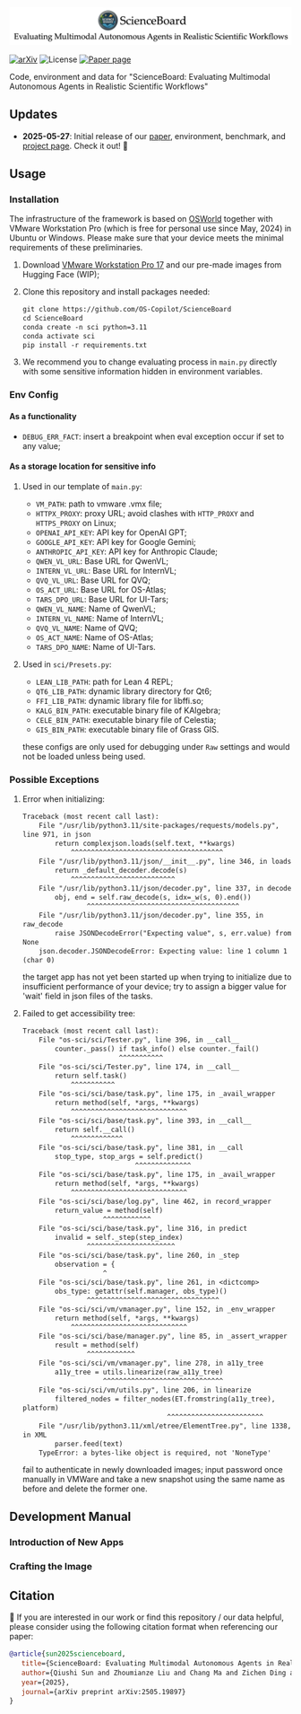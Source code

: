 

<img src="./static/scienceboard_badge_v0.png" alt="overview" style="zoom:80%;" />

[![arXiv](https://img.shields.io/badge/arXiv-2505.19897-b31b1b.svg)](https://arxiv.org/abs/2505.19897) 
![License](https://img.shields.io/badge/License-MIT-blue)
[![Paper page](https://huggingface.co/datasets/huggingface/badges/resolve/main/paper-page-sm.svg)](https://huggingface.co/papers/2505.19897)

Code, environment and data for "ScienceBoard: Evaluating Multimodal Autonomous Agents in Realistic Scientific Workflows"

## Updates
- **2025-05-27**: Initial release of our [paper](https://arxiv.org/abs/2505.19897), environment, benchmark, and [project page](https://qiushisun.github.io/ScienceBoard-Home/). Check it out! 🚀

## Usage
### Installation
The infrastructure of the framework is based on [OSWorld](https://github.com/xlang-ai/OSWorld) together with VMware Workstation Pro (which is free for personal use since May, 2024) in Ubuntu or Windows. Please make sure that your device meets the minimal requirements of these preliminaries.

1. Download [VMware Workstation Pro 17](https://support.broadcom.com/group/ecx/productdownloads?subfamily=VMware%20Workstation%20Pro&freeDownloads=true) and our pre-made images from Hugging Face (WIP);
2. Clone this repository and install packages needed:

    ```shell
    git clone https://github.com/OS-Copilot/ScienceBoard
    cd ScienceBoard
    conda create -n sci python=3.11
    conda activate sci
    pip install -r requirements.txt
    ```

3. We recommend you to change evaluating process in `main.py` directly with some sensitive information hidden in environment variables.

### Env Config
#### As a functionality
- `DEBUG_ERR_FACT`: insert a breakpoint when eval exception occur if set to any value;

#### As a storage location for sensitive info
1. Used in our template of `main.py`:
    - `VM_PATH`: path to vmware .vmx file;
    - `HTTPX_PROXY`: proxy URL; avoid clashes with `HTTP_PROXY` and `HTTPS_PROXY` on Linux;
    - `OPENAI_API_KEY`: API key for OpenAI GPT;
    - `GOOGLE_API_KEY`: API key for Google Gemini;
    - `ANTHROPIC_API_KEY`: API key for Anthropic Claude;
    - `QWEN_VL_URL`: Base URL for QwenVL;
    - `INTERN_VL_URL`: Base URL for InternVL;
    - `QVQ_VL_URL`: Base URL for QVQ;
    - `OS_ACT_URL`: Base URL for OS-Atlas;
    - `TARS_DPO_URL`: Base URL for UI-Tars;
    - `QWEN_VL_NAME`: Name of QwenVL;
    - `INTERN_VL_NAME`: Name of InternVL;
    - `QVQ_VL_NAME`: Name of QVQ;
    - `OS_ACT_NAME`: Name of OS-Atlas;
    - `TARS_DPO_NAME`: Name of UI-Tars.

2. Used in `sci/Presets.py`:
    - `LEAN_LIB_PATH`: path for Lean 4 REPL;
    - `QT6_LIB_PATH`: dynamic library directory for Qt6;
    - `FFI_LIB_PATH`: dynamic library file for libffi.so;
    - `KALG_BIN_PATH`: executable binary file of KAlgebra;
    - `CELE_BIN_PATH`: executable binary file of Celestia;
    - `GIS_BIN_PATH`: executable binary file of Grass GIS.

    these configs are only used for debugging under `Raw` settings and would not be loaded unless being used.

### Possible Exceptions
1. Error when initializing:

    ```shell
    Traceback (most recent call last):
        File "/usr/lib/python3.11/site-packages/requests/models.py", line 971, in json
            return complexjson.loads(self.text, **kwargs)
                ^^^^^^^^^^^^^^^^^^^^^^^^^^^^^^^^^^^^^^
        File "/usr/lib/python3.11/json/__init__.py", line 346, in loads
            return _default_decoder.decode(s)
                ^^^^^^^^^^^^^^^^^^^^^^^^^^
        File "/usr/lib/python3.11/json/decoder.py", line 337, in decode
            obj, end = self.raw_decode(s, idx=_w(s, 0).end())
                    ^^^^^^^^^^^^^^^^^^^^^^^^^^^^^^^^^^^^^^
        File "/usr/lib/python3.11/json/decoder.py", line 355, in raw_decode
            raise JSONDecodeError("Expecting value", s, err.value) from None
        json.decoder.JSONDecodeError: Expecting value: line 1 column 1 (char 0)
    ```

    the target app has not yet been started up when trying to initialize due to insufficient performance of your device; try to assign a bigger value for 'wait' field in json files of the tasks.

2. Failed to get accessibility tree:

    ```shell
    Traceback (most recent call last):
        File "os-sci/sci/Tester.py", line 396, in __call__
            counter._pass() if task_info() else counter._fail()
                            ^^^^^^^^^^^
        File "os-sci/sci/Tester.py", line 174, in __call__
            return self.task()
                ^^^^^^^^^^^
        File "os-sci/sci/base/task.py", line 175, in _avail_wrapper
            return method(self, *args, **kwargs)
                ^^^^^^^^^^^^^^^^^^^^^^^^^^^^^
        File "os-sci/sci/base/task.py", line 393, in __call__
            return self.__call()
                ^^^^^^^^^^^^^
        File "os-sci/sci/base/task.py", line 381, in __call
            stop_type, stop_args = self.predict()
                                ^^^^^^^^^^^^^^
        File "os-sci/sci/base/task.py", line 175, in _avail_wrapper
            return method(self, *args, **kwargs)
                ^^^^^^^^^^^^^^^^^^^^^^^^^^^^^
        File "os-sci/sci/base/log.py", line 462, in record_wrapper
            return_value = method(self)
                        ^^^^^^^^^^^^
        File "os-sci/sci/base/task.py", line 316, in predict
            invalid = self._step(step_index)
                    ^^^^^^^^^^^^^^^^^^^^^^
        File "os-sci/sci/base/task.py", line 260, in _step
            observation = {
                        ^
        File "os-sci/sci/base/task.py", line 261, in <dictcomp>
            obs_type: getattr(self.manager, obs_type)()
                    ^^^^^^^^^^^^^^^^^^^^^^^^^^^^^^^^^
        File "os-sci/sci/vm/vmanager.py", line 152, in _env_wrapper
            return method(self, *args, **kwargs)
                ^^^^^^^^^^^^^^^^^^^^^^^^^^^^^
        File "os-sci/sci/base/manager.py", line 85, in _assert_wrapper
            result = method(self)
                    ^^^^^^^^^^^^
        File "os-sci/sci/vm/vmanager.py", line 278, in a11y_tree
            a11y_tree = utils.linearize(raw_a11y_tree)
                        ^^^^^^^^^^^^^^^^^^^^^^^^^^^^^^
        File "os-sci/sci/vm/utils.py", line 206, in linearize
            filtered_nodes = filter_nodes(ET.fromstring(a11y_tree), platform)
                                        ^^^^^^^^^^^^^^^^^^^^^^^^
        File "/usr/lib/python3.11/xml/etree/ElementTree.py", line 1338, in XML
            parser.feed(text)
        TypeError: a bytes-like object is required, not 'NoneType'
    ```

    fail to authenticate in newly downloaded images; input password once manually in VMWare and take a new snapshot using the same name as before and delete the former one.

## Development Manual
### Introduction of New Apps

### Crafting the Image

## Citation
🫶 If you are interested in our work or find this repository / our data helpful, please consider using the following citation format when referencing our paper:

```bibtex
@article{sun2025scienceboard,
   title={ScienceBoard: Evaluating Multimodal Autonomous Agents in Realistic Scientific Workflows},
   author={Qiushi Sun and Zhoumianze Liu and Chang Ma and Zichen Ding and Fangzhi Xu and Zhangyue Yin and Haiteng Zhao and Zhenyu Wu and Kanzhi Cheng and Zhaoyang Liu and others},
   year={2025},
   journal={arXiv preprint arXiv:2505.19897}
}
```
